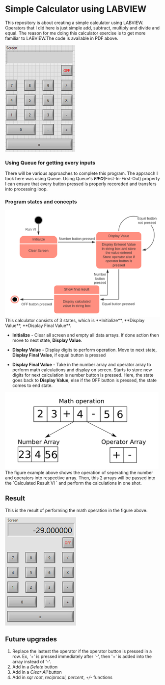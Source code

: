 # Simple Calculator using LABVIEW
This repository is about creating a simple calculator using LABVIEW. Operators that I did here is just simple add, subtract, multiply and divide and equal. The reason for me doing this calculator exercise is to get more familiar to LABVIEW.The code is available in PDF above.

![](https://github.com/Bennyaw/Simple-Calculator-LABVIEW-/blob/master/images/calculator%20interface.png)

### Using Queue for getting every inputs
There will be various approaches to complete this program. The appraoch I took here was using Queue. 
Using Queue's ***FIFO***(First-In-First-Out) property I can ensure that every button pressed is properly recoreded and transfers into processing loop. 

### Program states and concepts
<img src="https://github.com/Bennyaw/Simple-Calculator-LABVIEW-/blob/master/images/state%20diagram.png">
This calculator consists of 3 states, which is **Initialize**, **Display Value**, **Display Final Value**. 

- **Initialize**            - Clear all screen and empty all data arrays. If done action then move to next state, **Display Value**.

- **Display Value**         - Display digits to perform operation. Move to next state, **Display Final Value**, if equal button is pressed

- **Display Final Value**   - Take in the number array and operator array to perform math calculations and display on screen. Starts to store new digits for next calculation is number button is pressed. Here, the state goes back to **Display Value**, else if the OFF button is pressed, the state comes to end state. 

<img src="https://github.com/Bennyaw/Simple-Calculator-LABVIEW-/blob/master/images/math%20operation%20concept.png" width="500" height="250" />
The figure example above shows the operation of seperating the number and operators into respective array. Then, this 2 arrays will be passed into the `Calculated Result VI ` and perform the calculations in one shot.

## Result
This is the result of performing the math operation in the figure above.

<img src="https://github.com/Bennyaw/Simple-Calculator-LABVIEW-/blob/master/images/calculator%20result.png">

## Future upgrades
1. Replace the lastest the operator if the operator button is pressed in a row. Ex, '+' is pressed immediately after '-', then '+' is added into the array instead of '-'.
2. Add in a *Delete* button
3. Add in a *Clear All* button
4. Add in *sqr root*, *reciprocal*, *percent*, *+/-* functions

